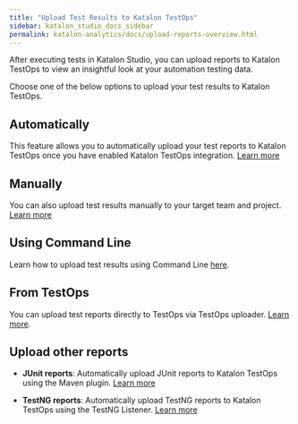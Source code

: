 ```yaml
---
title: "Upload Test Results to Katalon TestOps"
sidebar: katalon_studio_docs_sidebar
permalink: katalon-analytics/docs/upload-reports-overview.html
---
```

After executing tests in Katalon Studio, you can upload reports to Katalon TestOps to view an insightful look at your automation testing data.

Choose one of the below options to upload your test results to Katalon TestOps.

## Automatically

This feature allows you to automatically upload your test reports to Katalon TestOps once you have enabled Katalon TestOps integration. [Learn more](https://docs.katalon.com/katalon-studio/docs/katalon-analytics-beta-integration.html)

## Manually

You can also upload test results manually to your target team and project. [Learn more](https://docs.katalon.com/katalon-analytics/docs/project-management-import-KS.html)

## Using Command Line

Learn how to upload test results using Command Line [here](https://docs.katalon.com/katalon-analytics/docs/project-management-import-cli.html).

## From TestOps

You can upload test reports directly to TestOps via TestOps uploader. [Learn more](https://docs.katalon.com/katalon-analytics/docs/testops-uploader.html).

## Upload other reports

- **JUnit reports**: Automatically upload JUnit reports to Katalon TestOps using the Maven plugin. [Learn more](https://github.com/katalon-studio/katalon-testops-junit-plugin)

- **TestNG reports**: Automatically upload TestNG reports to Katalon TestOps using the TestNG Listener. [Learn more](https://github.com/katalon-studio/katalon-testops-testng)

